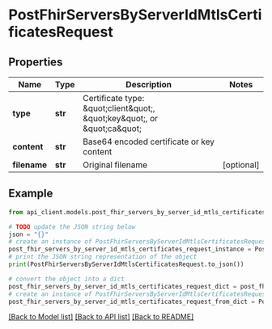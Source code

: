 # PostFhirServersByServerIdMtlsCertificatesRequest


## Properties

Name | Type | Description | Notes
------------ | ------------- | ------------- | -------------
**type** | **str** | Certificate type: \&quot;client\&quot;, \&quot;key\&quot;, or \&quot;ca\&quot; | 
**content** | **str** | Base64 encoded certificate or key content | 
**filename** | **str** | Original filename | [optional] 

## Example

```python
from api_client.models.post_fhir_servers_by_server_id_mtls_certificates_request import PostFhirServersByServerIdMtlsCertificatesRequest

# TODO update the JSON string below
json = "{}"
# create an instance of PostFhirServersByServerIdMtlsCertificatesRequest from a JSON string
post_fhir_servers_by_server_id_mtls_certificates_request_instance = PostFhirServersByServerIdMtlsCertificatesRequest.from_json(json)
# print the JSON string representation of the object
print(PostFhirServersByServerIdMtlsCertificatesRequest.to_json())

# convert the object into a dict
post_fhir_servers_by_server_id_mtls_certificates_request_dict = post_fhir_servers_by_server_id_mtls_certificates_request_instance.to_dict()
# create an instance of PostFhirServersByServerIdMtlsCertificatesRequest from a dict
post_fhir_servers_by_server_id_mtls_certificates_request_from_dict = PostFhirServersByServerIdMtlsCertificatesRequest.from_dict(post_fhir_servers_by_server_id_mtls_certificates_request_dict)
```
[[Back to Model list]](../README.md#documentation-for-models) [[Back to API list]](../README.md#documentation-for-api-endpoints) [[Back to README]](../README.md)



